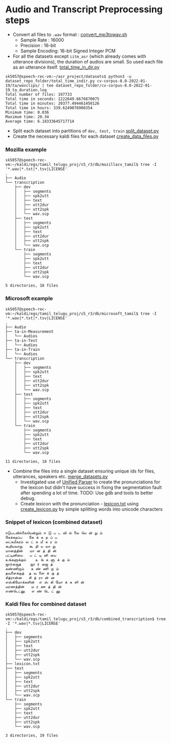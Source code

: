 # Audio and Transcript Preprocessing steps
- Convert all files to `.wav` format : [convert_mp3towav.sh](convert_mp3towav.sh)
  - Sample Rate    : 16000
  - Precision      : 16-bit
  - Sample Encoding: 16-bit Signed Integer PCM
- For all the datasets except `iitm_asr` (which already comes with utterance divisions), the duration of audios are small. So used each file as an utterance itself. [total_time_in_dir.py](total_time_in_dir.py)
```
sk5057@speech-rec-vm:~/asr_project/datasets$ python3 -u  dataset_repo_folder/total_time_indir.py cv-corpus-8.0-2022-01-19/ta/wavclips/ | tee dataset_repo_folder/cv-corpus-8.0-2022-01-19_ta_duration.log
Total number of files: 197733
Total time in seconds: 1222649.6676870075
Total time in minutes: 20377.494461450126
Total time in hours: 339.6249076908354
Minimum time: 0.036
Maximum time: 20.34
Average time: 6.18333645717714
```
- Split each dataset into partitions of `dev, test, train` [split_dataset.py](split_dataset.py)
- Create the necessary kaldi files for each dataset [create_data_files.py](create_data_files.py)
### Mozilla example
```
sk5057@speech-rec-vm:~/kaldi/egs/tamil_telugu_proj/s5_r3/db/mozillacv_tamil$ tree -I '*.wav|*.txt|*.tsv|LICENSE'
.
├── Audio
└── transcription
    ├── dev
    │   ├── segments
    │   ├── spk2utt
    │   ├── text
    │   ├── utt2dur
    │   ├── utt2spk
    │   └── wav.scp
    ├── test
    │   ├── segments
    │   ├── spk2utt
    │   ├── text
    │   ├── utt2dur
    │   ├── utt2spk
    │   └── wav.scp
    └── train
        ├── segments
        ├── spk2utt
        ├── text
        ├── utt2dur
        ├── utt2spk
        └── wav.scp

5 directories, 18 files
```
### Microsoft example
```
sk5057@speech-rec-vm:~/kaldi/egs/tamil_telugu_proj/s5_r3/db/microsoft_tamil$ tree -I '*.wav|*.txt|*.tsv|LICENSE'
.
├── Audio
├── ta-in-Measurement
│   └── Audios
├── ta-in-Test
│   └── Audios
├── ta-in-Train
│   └── Audios
└── transcription
    ├── dev
    │   ├── segments
    │   ├── spk2utt
    │   ├── text
    │   ├── utt2dur
    │   ├── utt2spk
    │   └── wav.scp
    ├── test
    │   ├── segments
    │   ├── spk2utt
    │   ├── text
    │   ├── utt2dur
    │   ├── utt2spk
    │   └── wav.scp
    └── train
        ├── segments
        ├── spk2utt
        ├── text
        ├── utt2dur
        ├── utt2spk
        └── wav.scp

11 directories, 18 files

```

<!-- ![](pics/mozilla_kaldi_files.png) -->
<!-- ![](pics/ms_kaldi_files.png) -->
- Combine the files into a single dataset ensuring unique ids for files, utterances, speakers etc. [merge_datasets.py](merge_datasets.py)
  - Investigated use of [Unified Parser](unifiedparser_original/) to create the pronunciations for the lexicon but didn't have success in fixing the segmentation fault after spending a lot of time. TODO: Use gdb and tools to better debug.
  - Create lexicon with the pronunciation - [lexicon.txt](tamil_db_files/kaldi_db/combined_transcription/lexicon.txt) using [create_lexicon.py](create_lexicon.py) by simple splitting words into unicode characters
### Snippet of lexicon (combined dataset)
```
ஈடுபடவில்லையென்றும்	ஈ டு ப ட வி ல் லை யெ ன் று ம்
கேக்கறப்ப	கே க் க ற ப் ப
லட்சுமீகரம்	ல ட் சு மீ க ர ம்
கூறியவாறு	கூ றி ய வா று
மானத்தின்	மா ன த் தி ன்
பட்டினியை	ப ட் டி னி யை
உங்களுக்கும்	உ ங் க ளு க் கு ம்
ஜார்ஜைத்	ஜா ர் ஜை த்
கண்ணிரும்	க ண் ணி ரு ம்
தவளைக்குத்	த வ ளை க் கு த்
சித்ரான்ன	சி த் ரா ன் ன
எஸ்கிமோக்களின்	எ ஸ் கி மோ க் க ளி ன்
மரணத்தின்	ம ர ண த் தி ன்
எண்டெட்னு	எ ண் டெ ட் னு
```
### Kaldi files for combined dataset
```
sk5057@speech-rec-vm:~/kaldi/egs/tamil_telugu_proj/s5_r3/db/combined_transcription$ tree -I '*.wav|*.tsv|LICENSE'
.
├── dev
│   ├── segments
│   ├── spk2utt
│   ├── text
│   ├── utt2dur
│   ├── utt2spk
│   └── wav.scp
├── lexicon.txt
├── test
│   ├── segments
│   ├── spk2utt
│   ├── text
│   ├── utt2dur
│   ├── utt2spk
│   └── wav.scp
└── train
    ├── segments
    ├── spk2utt
    ├── text
    ├── utt2dur
    ├── utt2spk
    └── wav.scp

3 directories, 19 files
```



